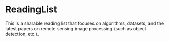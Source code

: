 # ReadingList
This is a sharable reading list that focuses on algorithms, datasets, and the latest papers on remote sensing image processing (such as object detection, etc.).

